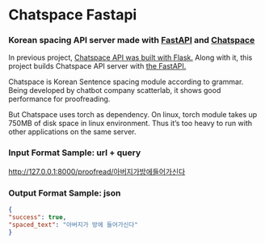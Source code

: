 # Chatspace Fastapi
### Korean spacing API server made with [FastAPI](https://github.com/tiangolo/fastapi) and [Chatspace](https://github.com/pingpong-ai/chatspace)

In previous project, [Chatspace API was built with Flask.](https://github.com/snoop2head/chatspace_api)
Along with it, this project builds Chatspace API server with [the FastAPI.](https://github.com/tiangolo/fastapi)

Chatspace is Korean Sentence spacing module according to grammar. Being developed by chatbot company scatterlab, it shows good performance for proofreading. 

But Chatspace uses torch as dependency. On linux, torch module takes up 750MB of disk space in linux environment. Thus it’s too heavy to run with other applications on the same server. 


### Input Format Sample: url + query
http://127.0.0.1:8000/proofread/아버지가방에들어가신다

### Output Format Sample: json
```json
{
"success": true,
"spaced_text": "아버지가 방에 들어가신다"
}
```
